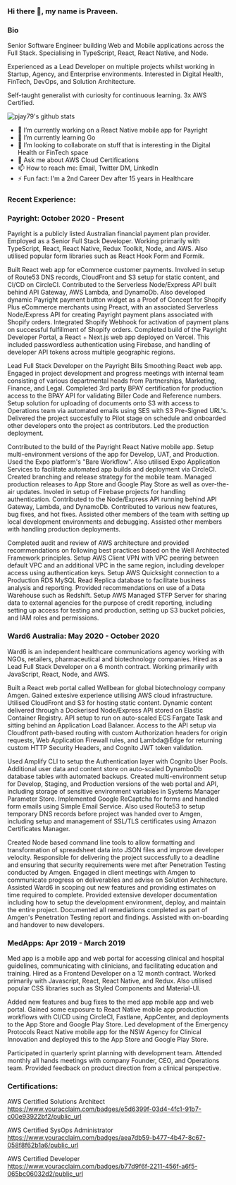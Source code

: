 ### Hi there 👋, my name is Praveen. 

### Bio

Senior Software Engineer building Web and Mobile applications across the Full Stack. Specialising in TypeScript, React, React Native, and Node.

Experienced as a Lead Developer on multiple projects whilst working in Startup, Agency, and Enterprise environments.  Interested in Digital Health, FinTech, DevOps, and Solution Architecture. 

Self-taught generalist with curiosity for continuous learning. 3x AWS Certified.

![pjay79's github stats](https://github-readme-stats.vercel.app/api?username=pjay79&show_icons=true&theme=cobalt)

- 🔭 I’m currently working on a React Native mobile app for Payright
- 🌱 I’m currently learning Go
- 👯 I’m looking to collaborate on stuff that is interesting in the Digital Health or FinTech space
- 💬 Ask me about AWS Cloud Certifications
- 📫 How to reach me: Email, Twitter DM, LinkedIn
- ⚡ Fun fact: I'm a 2nd Career Dev after 15 years in Healthcare

### Recent Experience:

### Payright: October 2020 - Present

Payright is a publicly listed Australian financial payment plan provider. Employed as a Senior Full Stack Developer. Working primarily with TypeScript, React, React Native, Redux Toolkit, Node, and AWS. Also utilised popular form libraries such as React Hook Form and Formik.

Built React web app for eCommerce customer payments. Involved in setup of Route53 DNS records, CloudFront and S3 setup for static content, and CI/CD on CircleCI. Contributed to the Serverless Node/Express API built behind API Gateway, AWS Lambda, and DynamoDb. Also developed dynamic Payright payment button widget as a Proof of Concept for Shopify Plus eCommerce merchants using Preact, with an associated Serverless Node/Express API for creating Payright payment plans associated with Shopify orders. Integrated Shopify Webhook for activation of payment plans on successful fulfillment of Shopify orders. Completed build of the Payright Developer Portal, a React + Next.js web app deployed on Vercel. This included passwordless authentication using Firebase, and handling of developer API tokens across multiple geographic regions. 

Lead Full Stack Developer on the Payright Bills Smoothing React web app. Engaged in project development and progress meetings with internal team consisting of various departmental heads from Partnerships, Marketing, Finance, and Legal. Completed 3rd party BPAY certification for production access to the BPAY API for validating Biller Code and Reference numbers. Setup solution for uploading of documents onto S3 with access to Operations team via automated emails using SES with S3 Pre-Signed URL's. Delivered the project succesfully to Pilot stage on schedule and onboarded other developers onto the project as contributors. Led the production deployment. 

Contributed to the build of the Payright React Native mobile app. Setup multi-environment versions of the app for Develop, UAT, and Production. Used the Expo platform's "Bare Workflow". Also utilised Expo Application Services to facilitate automated app builds and deployment via CircleCI. Created branching and release strategy for the mobile team. Managed production releases to App Store and Google Play Store as well as over-the-air updates. Involed in setup of Firebase projects for handling authentication. Contributed to the Node/Express API running behind API Gateway, Lambda, and DynamoDb. Contributed to various new features, bug fixes, and hot fixes. Assisted other members of the team with setting up local development environments and debugging. Assisted other members with handling production deployments. 

Completed audit and review of AWS architecture and provided recommendations on following best practices based on the Well Architected Framework principles. Setup AWS Client VPN with VPC peering between default VPC and an additional VPC in the same region, including developer access using authentication keys. Setup AWS Quicksight connection to a Production RDS MySQL Read Replica database to facilitate business analysis and reporting. Provided recommendations on use of a Data Warehouse such as Redshift. Setup AWS Managed STFP Server for sharing data to external agencies for the purpose of credit reporting, including setting up access for testing and production, setting up S3 bucket policies, and IAM roles and permissions.

### Ward6 Australia: May 2020 - October 2020

Ward6 is an independent healthcare communications agency working with NGOs, retailers, pharmaceutical and biotechnology companies. Hired as a Lead Full Stack Developer on a 6 month contract. Working primarily with JavaScript, React, Node, and AWS.

Built a React web portal called Wellbean for global biotechnology company Amgen. Gained extesive experience utilising AWS cloud infrastructure. Utilised CloudFront and S3 for hosting static content. Dynamic content delivered through a Dockerised Node/Express API stored on Elastic Container Registry. API setup to run on auto-scaled ECS Fargate Task and sitting behind an Application Load Balancer. Access to the API setup via Cloudfront path-based routing with custom Authorization headers for origin requests, Web Application Firewall rules, and Lambda@Edge for returning custom HTTP Security Headers, and Cognito JWT token validation.

Used Amplify CLI to setup the Authentication layer with Cognito User Pools. Additional user data and content store on auto-scaled DynamboDb database tables with automated backups. Created multi-environment setup for Develop, Staging, and Production versions of the web portal and API, including storage of sensitive environment variables in Systems Manager Parameter Store. Implemented Google ReCaptcha for forms and handled form emails using Simple Email Service. Also used Route53 to setup temporary DNS records before project was handed over to Amgen, including setup and management of SSL/TLS certificates using Amazon Certificates Manager.

Created Node based command line tools to allow formatting and transformation of spreadsheet data into JSON files and improve developer velocity. Responsible for delivering the project successfully to a deadline and ensuring that security requirements were met after Penetration Testing conducted by Amgen. Engaged in client meetings with Amgen to communicate progress on deliverables and advise on Solution Architecture. Assisted Ward6 in scoping out new features and providing estimates on time required to complete. Provided extensive developer documentation including how to setup the development environment, deploy, and maintain the entire project. Documented all remediations completed as part of Amgen's Penetration Testing report and findings. Assisted with on-boarding and handover to new developers.

### MedApps: Apr 2019 - March 2019

Med app is a mobile app and web portal for accessing clinical and hospital guidelines, communicating with clinicians, and facilitating education and training. Hired as a Frontend Developer on a 12 month contract. Worked primarily with Javascript, React, React Native, and Redux. Also utilised popular CSS libraries such as Styled Components and Material-UI.

Added new features and bug fixes to the med app mobile app and web portal. Gained some exposure to React Native mobile app production workflows with CI/CD using CircleCI, Fastlane, AppCenter, and deployments to the App Store and Google Play Store. Led development of the Emergency Protocols React Native mobile app for the NSW Agency for Clinical Innovation and deployed this to the App Store and Google Play Store.

Participated in quarterly sprint planning with development team. Attended monthly all hands meetings with company Founder, CEO, and Operations team. Provided feedback on product direction from a clinical perspective.

### Certifications:

AWS Certified Solutions Architect  
https://www.youracclaim.com/badges/e5d6399f-03d4-4fc1-91b7-c00e93922bf2/public_url

AWS Certified SysOps Administrator  
https://www.youracclaim.com/badges/aea7db59-b477-4b47-8c67-058f8f62b1a6/public_url

AWS Certified Developer  
https://www.youracclaim.com/badges/b77d9f6f-2211-456f-a6f5-065bc06032d2/public_url
